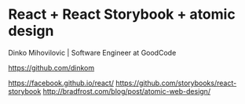 # React + React Storybook + atomic design
Dinko Mihovilovic | Software Engineer at GoodCode

https://github.com/dinkom

https://facebook.github.io/react/
https://github.com/storybooks/react-storybook
http://bradfrost.com/blog/post/atomic-web-design/
